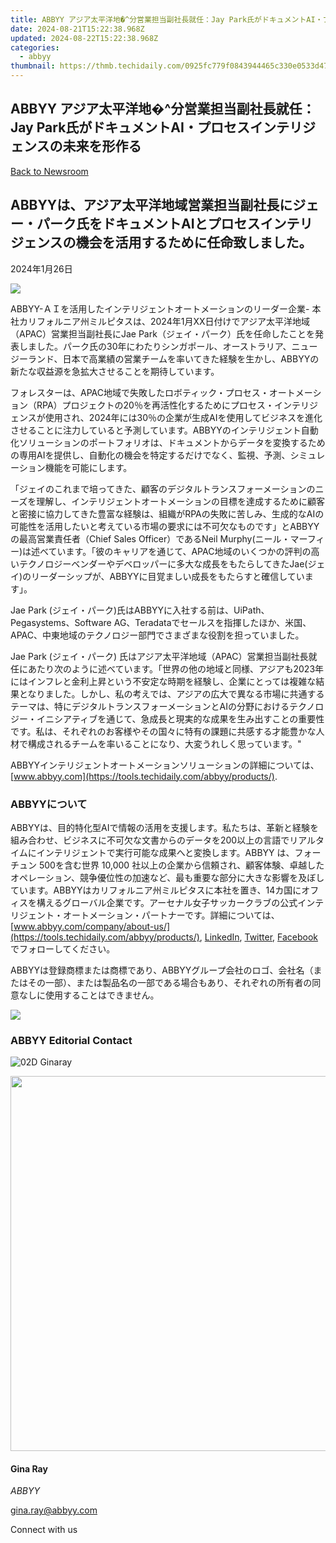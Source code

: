 ```yaml
---
title: ABBYY アジア太平洋地�^分営業担当副社長就任：Jay Park氏がドキュメントAI・プロセスインテリジェンスの未来を形作る
date: 2024-08-21T15:22:38.968Z
updated: 2024-08-22T15:22:38.968Z
categories:
  - abbyy
thumbnail: https://thmb.techidaily.com/0925fc779f0843944465c330e0533d47cac4851d58ef98585f8f45212c0df5ac.jpg
---
```


## ABBYY アジア太平洋地�^分営業担当副社長就任：Jay Park氏がドキュメントAI・プロセスインテリジェンスの未来を形作る

[Back to Newsroom](https://tools.techidaily.com/abbyy/products/)

## ABBYYは、アジア太平洋地域営業担当副社長にジェー・パーク氏をドキュメントAIとプロセスインテリジェンスの機会を活用するために任命致しました。

2024年1月26日

![](https://content.abbyy.com/-/media/project/abbyy/abbyy/branchtemplates/shutterstock_1272462163_1296-x-729.jpg?h=729&iar=0&w=1296)

ABBYY-ＡＩを活用したインテリジェントオートメーションのリーダー企業- 本社カリフォルニア州ミルピタスは、2024年1月XX日付けでアジア太平洋地域（APAC）営業担当副社長にJae Park（ジェイ・パーク）氏を任命したことを発表しました。パーク氏の30年にわたりシンガポール、オーストラリア、ニュージーランド、日本で高業績の営業チームを率いてきた経験を生かし、ABBYYの新たな収益源を急拡大させることを期待しています。 

フォレスターは、APAC地域で失敗したロボティック・プロセス・オートメーション（RPA）プロジェクトの20％を再活性化するためにプロセス・インテリジェンスが使用され、2024年には30％の企業が生成AIを使用してビジネスを進化させることに注力していると予測しています。ABBYYのインテリジェント自動化ソリューションのポートフォリオは、ドキュメントからデータを変換するための専用AIを提供し、自動化の機会を特定するだけでなく、監視、予測、シミュレーション機能を可能にします。

「ジェイのこれまで培ってきた、顧客のデジタルトランスフォーメーションのニーズを理解し、インテリジェントオートメーションの目標を達成するために顧客と密接に協力してきた豊富な経験は、組織がRPAの失敗に苦しみ、生成的なAIの可能性を活用したいと考えている市場の要求には不可欠なものです」とABBYYの最高営業責任者（Chief Sales Officer）であるNeil Murphy(ニール・マーフィー)は述べています。「彼のキャリアを通じて、APAC地域のいくつかの評判の高いテクノロジーベンダーやデベロッパーに多大な成長をもたらしてきたJae(ジェイ)のリーダーシップが、ABBYYに目覚ましい成長をもたらすと確信しています」。

Jae Park (ジェイ・パーク)氏はABBYYに入社する前は、UiPath、Pegasystems、Software AG、Teradataでセールスを指揮したほか、米国、APAC、中東地域のテクノロジー部門でさまざまな役割を担っていました。

Jae Park (ジェイ・パーク) 氏はアジア太平洋地域（APAC）営業担当副社長就任にあたり次のように述べています。「世界の他の地域と同様、アジアも2023年にはインフレと金利上昇という不安定な時期を経験し、企業にとっては複雑な結果となりました。しかし、私の考えでは、アジアの広大で異なる市場に共通するテーマは、特にデジタルトランスフォーメーションとAIの分野におけるテクノロジー・イニシアティブを通じて、急成長と現実的な成果を生み出すことの重要性です。私は、それぞれのお客様やその国々に特有の課題に共感する才能豊かな人材で構成されるチームを率いることになり、大変うれしく思っています。" 

ABBYYインテリジェントオートメーションソリューションの詳細については、 [www.abbyy.com](https://tools.techidaily.com/abbyy/products/).  

### ABBYYについて

ABBYYは、目的特化型AIで情報の活用を支援します。私たちは、革新と経験を組み合わせ、ビジネスに不可欠な文書からのデータを200以上の言語でリアルタイムにインテリジェントで実行可能な成果へと変換します。ABBYY は、フォーチュン 500を含む世界 10,000 社以上の企業から信頼され、顧客体験、卓越したオペレーション、競争優位性の加速など、最も重要な部分に大きな影響を及ぼしています。ABBYYはカリフォルニア州ミルピタスに本社を置き、14カ国にオフィスを構えるグローバル企業です。アーセナル女子サッカークラブの公式インテリジェント・オートメーション・パートナーです。詳細については、 [www.abbyy.com/company/about-us/](https://tools.techidaily.com/abbyy/products/), [LinkedIn](https://www.linkedin.com/company/abbyy), [Twitter](https://twitter.com/ABBYY%5FSoftware), [Facebook](https://www.facebook.com/ABBYYsoft) でフォローしてください。

ABBYYは登録商標または商標であり、ABBYYグループ会社のロゴ、会社名（またはその一部）、または製品名の一部である場合もあり、それぞれの所有者の同意なしに使用することはできません。

<!-- affiliate ads begin -->
<a href="https://secure.2checkout.com/order/checkout.php?PRODS=4729320&QTY=1&AFFILIATE=108875&CART=1"><img src="https://secure.avangate.com/images/merchant/f7f07e7dab09533bc71247a5b29a7373/products/2_iDeviceMessageBox.png" border="0"></a>
<!-- affiliate ads end -->
### ABBYY Editorial Contact

![02D Ginaray](https://static2.abbyy.com/abbyycommedia/23662/02d-ginaray.png)

<!-- affiliate ads begin -->
<a href="https://appsumo.8odi.net/c/5597632/2082541/7443" target="_top" id="2082541"><img src="//a.impactradius-go.com/display-ad/7443-2082541" border="0" alt="" width="1200" height="600"/></a><img height="0" width="0" src="https://appsumo.8odi.net/i/5597632/2082541/7443" style="position:absolute;visibility:hidden;" border="0" />
<!-- affiliate ads end -->
#### Gina Ray

_ABBYY_

[gina.ray@abbyy.com](https://tools.techidaily.com/abbyy/products/) 

  
Connect with us

<ins class="adsbygoogle"
     style="display:block"
     data-ad-format="autorelaxed"
     data-ad-client="ca-pub-7571918770474297"
     data-ad-slot="1223367746"></ins>



<ins class="adsbygoogle"
     style="display:block"
     data-ad-client="ca-pub-7571918770474297"
     data-ad-slot="8358498916"
     data-ad-format="auto"
     data-full-width-responsive="true"></ins>
